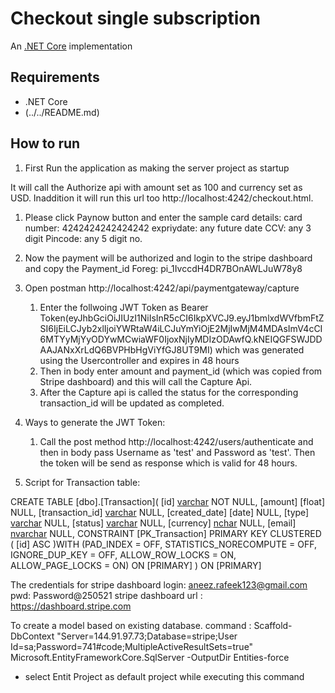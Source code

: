 # Checkout single subscription

An [.NET Core](https://dotnet.microsoft.com/download/dotnet-core) implementation

## Requirements

* .NET Core
* (../../README.md)

## How to run

1. First Run the application as making the server project as startup

It will call the Authorize api with amount set as 100 and currency set as USD.
Inaddition it will run this url too http://localhost:4242/checkout.html.

1. Please click Paynow button and enter the sample card details:
                  card number: 4242424242424242  expriydate: any future date CCV: any 3 digit Pincode: any 5 digit no.
2. Now the payment will be authorized and login to the stripe dashboard and copy the Payment_id Foreg: pi_1IvccdH4DR7BOnAWLJuW78y8
3. Open postman http://localhost:4242/api/paymentgateway/capture 
   1. Enter the follwoing JWT Token as Bearer Token(eyJhbGciOiJIUzI1NiIsInR5cCI6IkpXVCJ9.eyJ1bmlxdWVfbmFtZSI6IjEiLCJyb2xlIjoiYWRtaW4iLCJuYmYiOjE2MjIwMjM4MDAsImV4cCI6MTYyMjYyODYwMCwiaWF0IjoxNjIyMDIzODAwfQ.kNEIQGFSWJDDAAJANxXrLdQ6BVPHbHgViYfGJ8UT9MI) which was generated using the Usercontroller and expires in 48 hours 
   2. Then in body enter  amount and payment_id (which was copied from Stripe dashboard) and this will call the Capture Api.
   3. After the Capture api is called the status for the corresponding transaction_id will be updated as completed.

4. Ways to generate the JWT Token:
	1. Call the post method http://localhost:4242/users/authenticate and then in body pass
	Username as 'test' and  Password as 'test'. Then the token will be send as response which is valid for 48 hours.
5. Script for Transaction table:

CREATE TABLE [dbo].[Transaction](
	[id] [varchar](50) NOT NULL,
	[amount] [float] NULL,
	[transaction_id] [varchar](200) NULL,
	[created_date] [date] NULL,
	[type] [varchar](50) NULL,
	[status] [varchar](50) NULL,
	[currency] [nchar](10) NULL,
	[email] [nvarchar](50) NULL,
 CONSTRAINT [PK_Transaction] PRIMARY KEY CLUSTERED 
(
	[id] ASC
)WITH (PAD_INDEX = OFF, STATISTICS_NORECOMPUTE = OFF, IGNORE_DUP_KEY = OFF, ALLOW_ROW_LOCKS = ON, ALLOW_PAGE_LOCKS = ON) ON [PRIMARY]
) ON [PRIMARY]

The credentials for stripe dashboard login: aneez.rafeek123@gmail.com
	              pwd: Password@250521
stripe dashboard url : https://dashboard.stripe.com

To create a model based on existing database.
command : Scaffold-DbContext "Server=144.91.97.73;Database=stripe;User Id=sa;Password=741#code;MultipleActiveResultSets=true" Microsoft.EntityFrameworkCore.SqlServer -OutputDir Entities-force
* select Entit Project as default project while executing this command
```

